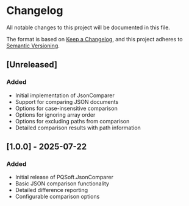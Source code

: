 # Changelog

All notable changes to this project will be documented in this file.

The format is based on [Keep a Changelog](https://keepachangelog.com/en/1.0.0/),
and this project adheres to [Semantic Versioning](https://semver.org/spec/v2.0.0.html).

## [Unreleased]

### Added

- Initial implementation of JsonComparer
- Support for comparing JSON documents
- Options for case-insensitive comparison
- Options for ignoring array order
- Options for excluding paths from comparison
- Detailed comparison results with path information

## [1.0.0] - 2025-07-22

### Added

- Initial release of PQSoft.JsonComparer
- Basic JSON comparison functionality
- Detailed difference reporting
- Configurable comparison options
